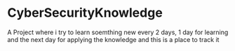 # CyberSecurityKnowledge
 A Project where i try to learn soemthing new every 2 days, 1 day for learning and the next day for applying the knowledge and this is a place to track it

